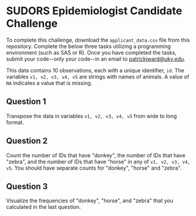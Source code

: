 # SUDORS Epidemiologist Candidate Challenge

To complete this challenge, download the `applicant_data.csv` file from this repository. Complete the below three tasks utilizing a programming environment (such as SAS or R). Once you have completed the tasks, submit your code--only your code--in an email to patrickjward@uky.edu. 

This data contains 10 observations, each with a unique identifier, `id`. The variables `v1, v2, v3, v4, v5` are strings with names of animals. A value of `NA` indicates a value that is missing.

## Question 1

Transpose the data in variables `v1, v2, v3, v4, v5` from wide to long format.

## Question 2

Count the number of IDs that have "donkey", the number of IDs that have "zebra", and the number of IDs that have "horse" in any of `v1, v2, v3, v4, v5`. You should have separate counts for "donkey", "horse" and "zebra".

## Question 3

Visualize the frequencies of "donkey", "horse", and "zebra" that you calculated in the last question.
